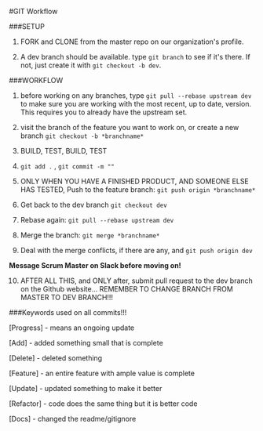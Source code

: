 #GIT Workflow

###SETUP

1) FORK and CLONE from the master repo on our organization's profile.

2) A dev branch should be available. type `git branch` to see if it's there. If not, just create it with `git checkout -b dev`.

###WORKFLOW



1) before working on any branches, type `git pull --rebase upstream dev` to make sure you are working with the most recent, up to date, version. This requires you to already have the upstream set.

2) visit the branch of the feature you want to work on, or create a new branch `git checkout -b *branchname*`

3) BUILD, TEST, BUILD, TEST

4) `git add .` , `git commit -m ""` 

5) ONLY WHEN YOU HAVE A FINISHED PRODUCT, AND SOMEONE ELSE HAS TESTED, Push to the feature branch: `git push origin *branchname*`

6) Get back to the dev branch `git checkout dev`

7) Rebase again: `git pull --rebase upstream dev`

8) Merge the branch: `git merge *branchname*`

9) Deal with the merge conflicts, if there are any, and `git push origin dev`

**Message Scrum Master on Slack before moving on!**

10) AFTER ALL THIS, and ONLY after, submit pull request to the dev branch on the Github website... REMEMBER TO CHANGE BRANCH FROM MASTER TO DEV BRANCH!!!


###Keywords used on all commits!!!

  [Progress] - means an ongoing update

  [Add] - added something small that is complete

  [Delete] - deleted something

  [Feature] - an entire feature with ample value is complete

  [Update] - updated something to make it better

  [Refactor] - code does the same thing but it is better code

  [Docs] - changed the readme/gitignore


